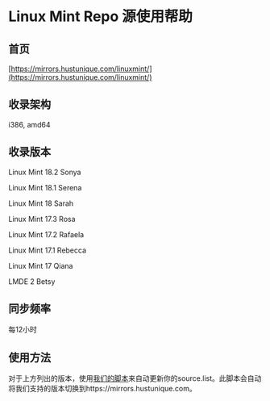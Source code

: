 # Linux Mint Repo 源使用帮助

## 首页

[https://mirrors.hustunique.com/linuxmint/](https://mirrors.hustunique.com/linuxmint/)

## 收录架构

i386, amd64

## 收录版本

Linux Mint 18.2 Sonya

Linux Mint 18.1 Serena

Linux Mint 18 Sarah

Linux Mint 17.3 Rosa

Linux Mint 17.2 Rafaela

Linux Mint 17.1 Rebecca

Linux Mint 17 Qiana

LMDE 2 Betsy

## 同步频率

每12小时

## 使用方法

对于上方列出的版本，使用[我们的脚本](https://mirrors.hustunique.com/res/mint.py)来自动更新你的source.list。此脚本会自动将我们支持的版本切换到https://mirrors.hustunique.com。

